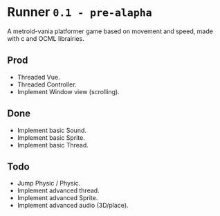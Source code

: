 # Runner `0.1 - pre-alapha`

A metroid-vania platformer game based on movement and speed, made with c and OCML librairies.

## Prod
  * Threaded Vue.
  * Threaded Controller.
  * Implement Window view (scrolling).

## Done
  * Implement basic Sound.
  * Implement basic Sprite.
  * Implement basic Thread.

## Todo
* Jump Physic / Physic.
* Implement advanced thread.
* Implement advanced Sprite.
* Implement advanced audio (3D/place).
